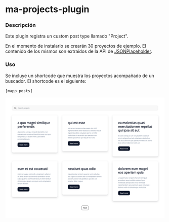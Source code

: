 # ma-projects-plugin

### Descripción

Este plugin registra un custom post type llamado "Project".

En el momento de instalarlo se crearán 30 proyectos de ejemplo. El contenido de los mismos son extraídos de la API de [JSONPlaceholder](https://jsonplaceholder.typicode.com/).

### Uso

Se incluye un shortcode que muestra los proyectos acompañado de un buscador. El shortcode es el siguiente:

```
[mapp_posts]
```

![Screenshot](screenshot.png)